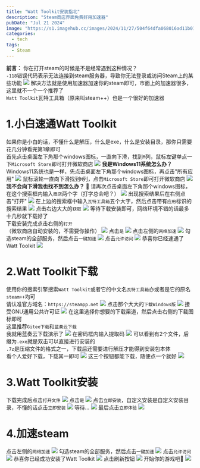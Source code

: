 ```yaml
---
title: "Watt Toolkit安装指北"
description: "Steam商店界面免费好用加速器"
pubDate: "Jul 21 2024"
image: "https://s1.imagehub.cc/images/2024/11/27/504f64dfa068016ad11b01b08768e242.png"
categories:
  - tech
tags:
  - Steam
---
```

**前言：**
你在打开steam的时候是不是经常遇到这种情况？  
`-118`错误代码表示无法连接到steam服务器，导致你无法登录或访问Steam上的某些功能
![](https://pic.imgdb.cn/item/669a0297d9c307b7e9b4e89d.png)
解决方法就是使用加速器加速你的steam即可，市面上的加速器很多，这里就不一个一个推荐了  
`Watt Toolkit`瓦特工具箱（原来叫steam++）也是一个很好的加速器
# 1.小白速通Watt Toolkit
如果你是小白的话，不懂什么是解压，什么是exe，什么是安装目录，那你只需要花几分钟看完第1章即可  
首先点击桌面左下角那个windows图标，一直向下滑，找到`M`列，鼠标左键单点一下`Microsoft Store`即可打开微软商店
![](https://pic.imgdb.cn/item/669a0abed9c307b7e9bb0fe6.png)
**我是Windows11系统怎么办？**
Windows11系统也是一样，先点击桌面左下角那个windows图标，再点击"所有应用"
![](https://pic.imgdb.cn/item/669a0b29d9c307b7e9bb5e00.png)
鼠标滚轮一直向下滑找到`M`列，点击`Microsoft Store`即可打开微软商店
![](https://pic.imgdb.cn/item/669a0b75d9c307b7e9bb9cd7.png)
**我不会向下滑我也找不到怎么办？** 🙂
请再次点击桌面左下角那个windows图标，在这个搜索框内输入`商店`两个字（打字总会吧？）
![](https://pic.imgdb.cn/item/669a0c1bd9c307b7e9bc1a35.png)
出现搜索结果后在右侧点击"打开"
![](https://pic.imgdb.cn/item/669a0c67d9c307b7e9bc532a.png)
在上边的搜索框中输入`瓦特工具箱`五个大字，然后点击带有`应用`标识的搜索结果
![](https://pic.imgdb.cn/item/669a0d97d9c307b7e9bd4b84.png)
点击右边大大的`获取`
![](https://pic.imgdb.cn/item/669a0df6d9c307b7e9bd9f9c.png)
等待下载安装即可，网络环境不错的话最多十几秒就下载好了  
下载安装完成点击右侧的`打开`  
（微软商店自动安装的，不需要你操作）
![](https://pic.imgdb.cn/item/669a0f66d9c307b7e9bfe78e.png)
点击`是`
![](https://pic.imgdb.cn/item/669a0fc3d9c307b7e9c04198.png)
点击左侧的`网络加速`
![](https://pic.imgdb.cn/item/669a0fd7d9c307b7e9c0537f.png)
勾选steam的全部服务，然后点击`一键加速`
![](https://pic.imgdb.cn/item/669a0ffcd9c307b7e9c0738a.png)
点击`允许访问`
![](https://pic.imgdb.cn/item/669a101fd9c307b7e9c09166.png)
恭喜你已经速通了Watt Toolkit
![](https://pic.imgdb.cn/item/669a103ed9c307b7e9c0abc0.png)
# 2.Watt Toolkit下载
使用你的搜索引擎搜索`Watt Toolkit`或者它的中文名`瓦特工具箱`亦或者是它的原名`steam++`均可  
请认准官方域名：`https://steampp.net`
![](https://pic.imgdb.cn/item/669a0592d9c307b7e9b74849.png)
点击那个大大的`下载Windows版`
![](https://pic.imgdb.cn/item/669a067ad9c307b7e9b7f4b1.png)
接受GNU通用公共许可证
![](https://pic.imgdb.cn/item/669a06fdd9c307b7e9b8571d.png)
在这里选择你想要的下载渠道，然后点击右侧的下载图标即可  
这里推荐`Gitee下载`和`蓝奏云下载`  
我就用蓝奏云下载演示了
![](https://pic.imgdb.cn/item/669a0761d9c307b7e9b894a4.png)
在密码框内输入提取码
![](https://pic.imgdb.cn/item/669a11f1d9c307b7e9c2374f.png)
可以看到有2个文件，后缀为`.exe`就是双击可以直接进行安装的  
`.7z`是压缩文件的格式之一，下载后还需要进行解压才能得到安装包本体  
看个人爱好下载，下载其一即可
![](https://pic.imgdb.cn/item/669a120cd9c307b7e9c251bd.png)
这三个按钮都能下载，随便点一个就好
![](https://pic.imgdb.cn/item/669a12ced9c307b7e9c3042b.png)
# 3.Watt Toolkit安装
下载完成后点击`打开文件`
![](https://pic.imgdb.cn/item/669a1338d9c307b7e9c363d0.png)
点击`是`
![](https://pic.imgdb.cn/item/669a13b0d9c307b7e9c3c9a1.png)
点击`立即安装`，自定义安装是自定义安装目录，不懂的话点击`立即安装`
![](https://pic.imgdb.cn/item/669a13ced9c307b7e9c3e59a.png)
等待...
![](https://pic.imgdb.cn/item/669a1432d9c307b7e9c433e8.png)
最后点击`立即体验`
![](https://pic.imgdb.cn/item/669a1442d9c307b7e9c4416c.png)
# 4.加速steam
点击左侧的`网络加速`
![](https://pic.imgdb.cn/item/669a0fd7d9c307b7e9c0537f.png)
勾选steam的全部服务，然后点击`一键加速`
![](https://pic.imgdb.cn/item/669a0ffcd9c307b7e9c0738a.png)
点击`允许访问`
![](https://pic.imgdb.cn/item/669b54e3d9c307b7e916fe9d.png)
恭喜你已经成功安装了Watt Toolkit
![](https://pic.imgdb.cn/item/669a103ed9c307b7e9c0abc0.png)
点击刷新按钮
![](https://pic.imgdb.cn/item/669a1536d9c307b7e9c4f7f6.png)
开始你的游戏吧🥰
![](https://pic.imgdb.cn/item/669a156ad9c307b7e9c51f60.png)
